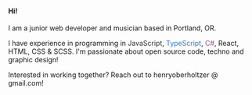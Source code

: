 #### Hi!

I am a junior web developer and musician based in Portland, OR.

I have experience in programming in <span style="color:#323330">JavaScript</span>, <span style="color:#3178c6">TypeScript</span>, <span style="color:#9b4993">C#</span>, React, HTML, CSS & SCSS. I'm passionate about open source code, techno and graphic design!

Interested in working together? Reach out to henryoberholtzer @ gmail.com!
